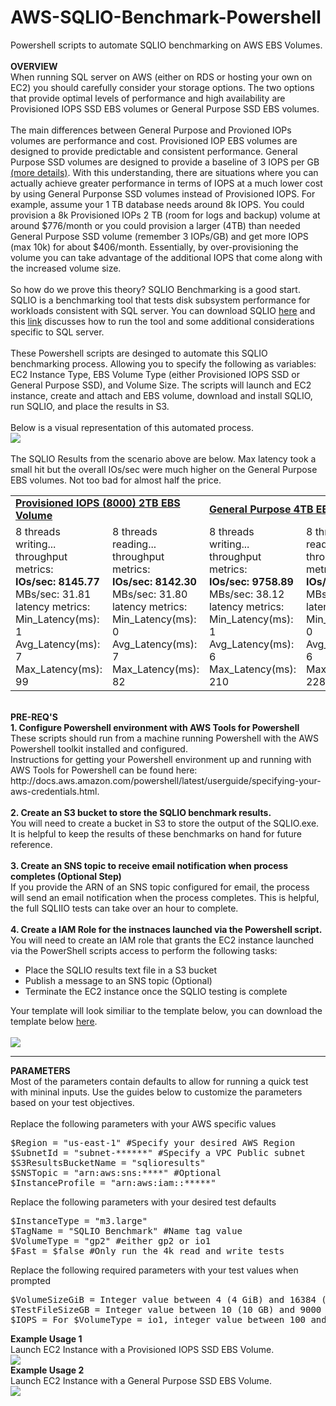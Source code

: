 # AWS-SQLIO-Benchmark-Powershell
Powershell scripts to automate SQLIO benchmarking on AWS EBS Volumes.
<br>
<br>
<b>OVERVIEW</b>
<br>
When running SQL server on AWS (either on RDS or hosting your own on EC2) you should carefully consider your storage options. The two options that provide optimal levels of performance and high availability are Provisioned IOPS SSD EBS volumes or General Purpose SSD EBS volumes.
<br>
<br>
The main differences between General Purpose and Provioned IOPs volumes are performance and cost. Provisioned IOP EBS volumes are designed to provide predictable and consistent performance. General Purpose SSD volumes are designed to provide a baseline of 3 IOPS per GB <a href="https://aws.amazon.com/blogs/aws/now-available-16-tb-and-20000-iops-elastic-block-store-ebs-volumes/" target="_blank">(more details)</a>. With this understanding, there are situations where you can actually achieve greater performance in terms of IOPS at a much lower cost by using General Purponse SSD volumes instead of Provisioned IOPS. For example, assume your 1 TB database needs around 8k IOPS. You could provision a 8k Provisioned IOPs 2 TB (room for logs and backup) volume at around $776/month or you could provision a larger (4TB) than needed General Purpose SSD volume (remember 3 IOPs/GB) and get more IOPS (max 10k) for about $406/month. Essentially, by over-provisioning the volume you can take advantage of the additional IOPS that come along with the increased volume size.
<br>
<br>
So how do we prove this theory? SQLIO Benchmarking is a good start. SQLIO is a benchmarking tool that tests disk subsystem performance for workloads consistent with SQL server. You can download SQLIO <a href="http://www.microsoft.com/en-us/download/details.aspx?id=20163">here</a> and this <a href="http://blogs.msdn.com/b/sqlmeditation/archive/2013/04/04/choosing-what-sqlio-tests-to-run-and-automating-sqlio-testing-somewhat.aspx">link</a> discusses how to run the tool and some additional considerations specific to SQL server.
<br>
<br>
These Powershell scripts are desinged to automate this SQLIO benchmarking process. Allowing you to specify the following as variables: EC2 Instance Type, EBS Volume Type (either Provisioned IOPS SSD or General Purpose SSD), and Volume Size. The scripts will launch and EC2 instance, create and attach and EBS volume, download and install SQLIO, run SQLIO, and place the results in S3.
<br>
<br>
Below is a visual representation of this automated process.
<br>
<img src="https://s3.amazonaws.com/russell.day/SQLIO_Process_Diagram.png">
<br>
<br>
The SQLIO Results from the scenario above are below. Max latency took a small hit but the overall IOs/sec were much higher on the General Purpose EBS volumes. Not too bad for almost half the price.
<br>
<table>
<tr>
  <tr>
    <td colspan=2><b><u>Provisioned IOPS (8000) 2TB EBS Volume</u></b></td>
    <td colspan=2><b><u>General Purpose 4TB EBS Volume</u></b></td>
  </tr>
  <td>
    8 threads writing...<br>
    throughput metrics:<br>
    <b>IOs/sec:  8145.77</b><br>
    MBs/sec:    31.81<br>
    latency metrics:<br>
    Min_Latency(ms): 1<br>
    Avg_Latency(ms): 7<br>
    Max_Latency(ms): 99
  </td>
  <td>
    8 threads reading...<br>
    throughput metrics:<br>
    <b>IOs/sec:  8142.30</b><br>
    MBs/sec:    31.80<br>
    latency metrics:<br>
    Min_Latency(ms): 0<br>
    Avg_Latency(ms): 7<br>
    Max_Latency(ms): 82  
  </td>
  <td>
    8 threads writing...<br>
    throughput metrics:<br>
    <b>IOs/sec:  9758.89</b><br>
    MBs/sec:    38.12<br>
    latency metrics:<br>
    Min_Latency(ms): 1<br>
    Avg_Latency(ms): 6<br>
    Max_Latency(ms): 210
  </td>
  <td>
    8 threads reading...<br>
    throughput metrics:<br>
    <b>IOs/sec:  9802.78</b><br>
    MBs/sec:    38.29<br>
    latency metrics:<br>
    Min_Latency(ms): 0<br>
    Avg_Latency(ms): 6<br>
    Max_Latency(ms): 228
  </td>
</tr>
</table>
<br>
<b>PRE-REQ'S</b>
<br>
<b>1. Configure Powershell environment with AWS Tools for Powershell</b>
These scripts should run from a machine running Powershell with the AWS Powershell toolkit installed and configured. <br>
Instructions for getting your Powershell environment up and running with AWS Tools for Powershell can be found here: http://docs.aws.amazon.com/powershell/latest/userguide/specifying-your-aws-credentials.html.
<br>
<br>
<b>2. Create an S3 bucket to store the SQLIO benchmark results.</b>
<br>
You will need to create a bucket in S3 to store the output of the SQLIO.exe. It is helpful to keep the results of these benchmarks on hand for future reference.
<br>
<br>
<b>3. Create an SNS topic to receive email notification when process completes (Optional Step)</b>
<br>
If you provide the ARN of an SNS topic configured for email, the process will send an email notification when the process completes. This is helpful, the full SQLIIO tests can take over an hour to complete.
<br>
<br>
<b>4. Create a IAM Role for the instnaces launched via the Powershell script.</b>
<br>
You will need to create an IAM role that grants the EC2 instance launched via the PowerShell scripts access to perform the following tasks:
<ul>
<li>Place the SQLIO results text file in a S3 bucket
<li>Publish a message to an SNS topic (Optional)
<li>Terminate the EC2 instance once the SQLIO testing is complete
</ul>
Your template will look similiar to the template below, you can download the template below <a href="https://s3.amazonaws.com/russell.day/SQLIO_EC2Instance_Policy.xml" target="_blank">here</a>.
<br>
<br>
<img src="https://s3.amazonaws.com/russell.day/SQLIO_InstancePolicyV2.png">
<br>
<hr>
<b>PARAMETERS</b>
<br>
Most of the parameters contain defaults to allow for running a quick test with mininal inputs. Use the guides below to customize the parameters based on your test objectives.
<br>
<br>
Replace the following parameters with your AWS specific values
<br>
<div class="highlight highlight-PowerShell">
<pre>
<span class="pl-c">$Region = "us-east-1" #Specify your desired AWS Region</span> 
<span class="pl-c">$SubnetId = "subnet-******" #Specify a VPC Public subnet</span> 
<span class="pl-c">$S3ResultsBucketName = "sqlioresults"</span>
<span class="pl-c">$SNSTopic = "arn:aws:sns:****" #Optional</span>
<span class="pl-c">$InstanceProfile = "arn:aws:iam::*****"</span>
</pre>
</div>
Replace the following parameters with your desired test defaults
<br>
<div class="highlight highlight-PowerShell">
<pre>
<span class="pl-c">$InstanceType = "m3.large"</span>
<span class="pl-c">$TagName = "SQLIO Benchmark" #Name tag value</span>
<span class="pl-c">$VolumeType = "gp2" #either gp2 or io1</span>
<span class="pl-c">$Fast = $false #Only run the 4k read and write tests</span>
</pre>
</div>
Replace the following required parameters with your test values when prompted
<br>
<div class="highlight highlight-PowerShell">
<pre>
<span class="pl-c">$VolumeSizeGiB = Integer value between 4 (4 GiB) and 16384 (16 TB)</span>
<span class="pl-c">$TestFileSizeGB = Integer value between 10 (10 GB) and 9000 (9TB)</span> 
<span class="pl-c">$IOPS = For $VolumeType = io1, integer value between 100 and 20000 else ($VolumeType=gp2) blank</span>
</pre>
</div>
<b>Example Usage 1</b> 
<br>
Launch EC2 Instance with a Provisioned IOPS SSD EBS Volume.
<br>
<img src="https://s3.amazonaws.com/russell.day/SQLIO_Example_IOPS.png">
<br>
<b>Example Usage 2</b> 
<br>
Launch EC2 Instance with a General Purpose SSD EBS Volume.
<br>
<img src="https://s3.amazonaws.com/russell.day/SQLIO_Example_GP2.png">



